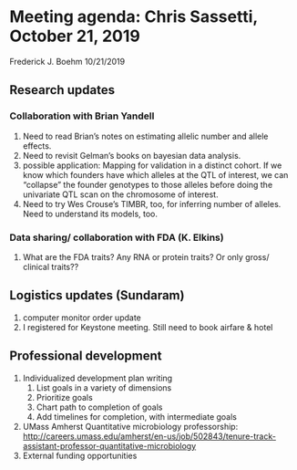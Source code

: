 Meeting agenda: Chris Sassetti, October 21, 2019
================
Frederick J. Boehm
10/21/2019

## Research updates

### Collaboration with Brian Yandell

1.  Need to read Brian’s notes on estimating allelic number and allele
    effects.
2.  Need to revisit Gelman’s books on bayesian data analysis.
3.  possible application: Mapping for validation in a distinct cohort.
    If we know which founders have which alleles at the QTL of interest,
    we can “collapse” the founder genotypes to those alleles before
    doing the univariate QTL scan on the chromosome of interest.
4.  Need to try Wes Crouse’s TIMBR, too, for inferring number of
    alleles. Need to understand its models, too.

### Data sharing/ collaboration with FDA (K. Elkins)

1.  What are the FDA traits? Any RNA or protein traits? Or only gross/
    clinical traits??

## Logistics updates (Sundaram)

1.  computer monitor order update
2.  I registered for Keystone meeting. Still need to book airfare &
    hotel

## Professional development

1.  Individualized development plan writing
    1.  List goals in a variety of dimensions
    2.  Prioritize goals
    3.  Chart path to completion of goals
    4.  Add timelines for completion, with intermediate goals
2.  UMass Amherst Quantitative microbiology professorship:
    <http://careers.umass.edu/amherst/en-us/job/502843/tenure-track-assistant-professor-quantitative-microbiology>
3.  External funding opportunities
